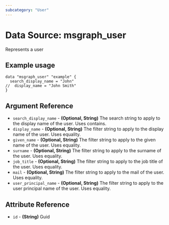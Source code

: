 ```yaml
---
subcategory: "User"
---
```

# Data Source: msgraph_user
Represents a user
## Example usage
```hcl
data "msgraph_user" "example" {
  search_display_name = "John"
//  display_name = "John Smith"
}
```
## Argument Reference
* `search_display_name` - **(Optional, String)** The search string to apply to the display name of the user. Uses contains.
* `display_name` - **(Optional, String)** The filter string to apply to the display name of the user. Uses equality.
* `given_name` - **(Optional, String)** The filter string to apply to the given name of the user. Uses equality.
* `surname` - **(Optional, String)** The filter string to apply to the surname of the user. Uses equality.
* `job_title` - **(Optional, String)** The filter string to apply to the job title of the user. Uses equality.
* `mail` - **(Optional, String)** The filter string to apply to the mail of the user. Uses equality.
* `user_principal_name` - **(Optional, String)** The filter string to apply to the user principal name of the user. Uses equality.
## Attribute Reference
* `id` - **(String)** Guid
